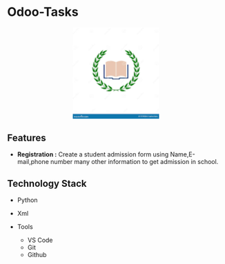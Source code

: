 # Odoo-Tasks

<p align="center">
    <img src="/school_management/image/schoollogo.png" alt="Logo" width="200">
  </a>
  
## Features
* <b>Registration :</b> Create a student admission form using Name,E-mail,phone number many other information to get admission in school.
## Technology Stack
- Python
- Xml

- Tools
  - VS Code
  - Git
  - Github

